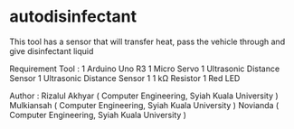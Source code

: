 # autodisinfectant
This tool has a sensor that will transfer heat, pass the vehicle through and give disinfectant liquid

Requirement Tool :
1	Arduino Uno R3
1	Micro Servo
1	Ultrasonic Distance Sensor
1	Ultrasonic Distance Sensor
1	1 kΩ Resistor
1	Red LED
  
Author :
Rizalul Akhyar ( Computer Engineering, Syiah Kuala University )
Mulkiansah ( Computer Engineering, Syiah Kuala University )
Novianda ( Computer Engineering, Syiah Kuala University )
